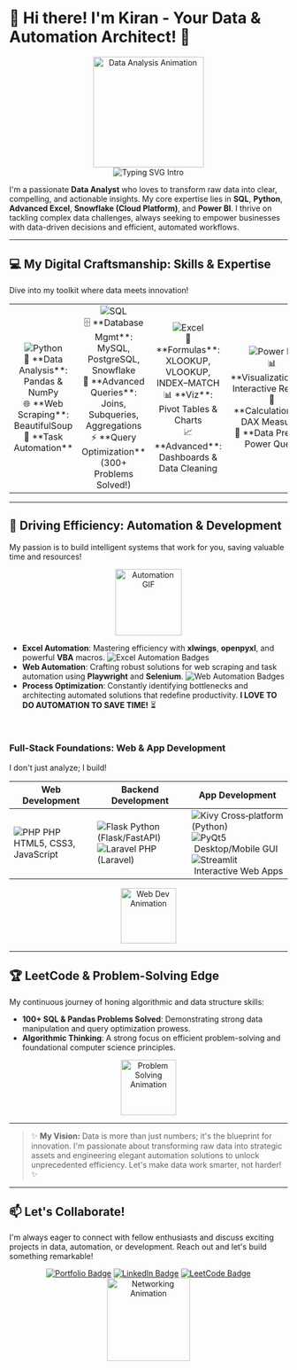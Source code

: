 # 👋 Hi there! I'm Kiran - Your Data & Automation Architect! 🚀

<div align="center">
  <img src="https://media.giphy.com/media/26BRuo6sLetdllPAQ/giphy.gif" width="200" alt="Data Analysis Animation" />
</div>

<div align="center">
  <img src="https://readme-typing-svg.herokuapp.com?font=Fira%20Code&size=28&pause=1000&color=00FF7F&center=true&vCenter=true&width=750&lines=Transforming+Data+into+Actionable+Insights.+Building+Intelligent+Automation.+Crafting+Solutions+that+Drive+Impact!💡" alt="Typing SVG Intro" />
</div>

I'm a passionate **Data Analyst** who loves to transform raw data into clear, compelling, and actionable insights. My core expertise lies in **SQL**, **Python**, **Advanced Excel**, **Snowflake (Cloud Platform)**, and **Power BI**. I thrive on tackling complex data challenges, always seeking to empower businesses with data-driven decisions and efficient, automated workflows.

---

## 💻 My Digital Craftsmanship: Skills & Expertise

Dive into my toolkit where data meets innovation!

<table>
  <tr>
    <td align="center">
      <img src="https://img.shields.io/badge/Python-3776AB?style=for-the-badge&logo=python&logoColor=white" alt="Python"/>
      <br>🐍 **Data Analysis**: Pandas & NumPy<br>🌐 **Web Scraping**: BeautifulSoup<br>🤖 **Task Automation**
    </td>
    <td align="center">
      <img src="https://img.shields.io/badge/SQL-4479A1?style=for-the-badge&logo=mysql&logoColor=white" alt="SQL"/>
      <br>🗄️ **Database Mgmt**: MySQL, PostgreSQL, Snowflake<br>🔄 **Advanced Queries**: Joins, Subqueries, Aggregations<br>⚡ **Query Optimization** (300+ Problems Solved!)
    </td>
    <td align="center">
      <img src="https://img.shields.io/badge/Excel-217346?style=for-the-badge&logo=microsoft-excel&logoColor=white" alt="Excel"/>
      <br>🔢 **Formulas**: XLOOKUP, VLOOKUP, INDEX–MATCH<br>📊 **Viz**: Pivot Tables & Charts<br>📈 **Advanced**: Dashboards & Data Cleaning
    </td>
    <td align="center">
      <img src="https://img.shields.io/badge/PowerBI-F2C811?style=for-the-badge&logo=power-bi&logoColor=black" alt="Power BI"/>
      <br>📊 **Visualizations**: Interactive Reports<br>🧮 **Calculations**: DAX Measures<br>🔄 **Data Prep**: Power Query
    </td>
  </tr>
</table>

---

## 🤖 Driving Efficiency: Automation & Development

My passion is to build intelligent systems that work for you, saving valuable time and resources!

<div align="center">
  <img src="https://media.giphy.com/media/3o7aCPoewc1DHJK5du/giphy.gif" width="120" alt="Automation GIF" />
</div>

-   **Excel Automation**: Mastering efficiency with **xlwings**, **openpyxl**, and powerful **VBA** macros.
    <img src="https://img.shields.io/badge/Excel_Automation-xlwings%20%7C%20OpenPyXL%20%7C%20VBA-orange?style=for-the-badge&logo=microsoft-excel&logoColor=white" alt="Excel Automation Badges"/>
-   **Web Automation**: Crafting robust solutions for web scraping and task automation using **Playwright** and **Selenium**.
    <img src="https://img.shields.io/badge/Web_Automation-Playwright%20%7C%20Selenium-blue?style=for-the-badge&logo=google-chrome&logoColor=white" alt="Web Automation Badges"/>
-   **Process Optimization**: Constantly identifying bottlenecks and architecting automated solutions that redefine productivity. **I LOVE TO DO AUTOMATION TO SAVE TIME!** ⏳

<br>

### **Full-Stack Foundations: Web & App Development**
I don't just analyze; I build!

| **Web Development** | **Backend Development** | **App Development** |
|----------------------------------------------|----------------------------------------------------------------|----------------------------------------------------------------|
| ![PHP](https://img.shields.io/badge/PHP-777BB4?style=flat-square&logo=php&logoColor=white) PHP<br>HTML5, CSS3, JavaScript | ![Flask](https://img.shields.io/badge/Flask-000000?style=flat-square&logo=flask)&nbsp;Python (Flask/FastAPI)<br>![Laravel](https://img.shields.io/badge/Laravel-FF2D20?style=flat-square&logo=laravel)&nbsp;PHP (Laravel) | ![Kivy](https://img.shields.io/badge/Kivy-43BC7D?style=flat-square)&nbsp;Cross‑platform (Python)<br>![PyQt5](https://img.shields.io/badge/PyQt5-EA5C89?style=flat-square)&nbsp;Desktop/Mobile GUI<br>![Streamlit](https://img.shields.io/badge/Streamlit-FF4B4B?style=flat-square)&nbsp;Interactive Web Apps |

<div align="center">
  <img src="https://media.giphy.com/media/l0MYt5jPR6QX5pnqM/giphy.gif" width="100" alt="Web Dev Animation" />
</div>

---

## 🏆 LeetCode & Problem-Solving Edge

My continuous journey of honing algorithmic and data structure skills:
-   **100+ SQL & Pandas Problems Solved**: Demonstrating strong data manipulation and query optimization prowess.
-   **Algorithmic Thinking**: A strong focus on efficient problem-solving and foundational computer science principles.

<div align="center">
  <img src="https://media.giphy.com/media/Quh1zP3XJ6S80/giphy.gif" width="100" alt="Problem Solving Animation" />
</div>

---

> ✨ **My Vision:** Data is more than just numbers; it's the blueprint for innovation. I'm passionate about transforming raw data into strategic assets and engineering elegant automation solutions to unlock unprecedented efficiency. Let's make data work smarter, not harder! ✨

---

## 📫 Let's Collaborate!

I'm always eager to connect with fellow enthusiasts and discuss exciting projects in data, automation, or development. Reach out and let's build something remarkable!

<div align="center">
  <a href="https://www.kirananalyst.com/"><img src="https://img.shields.io/badge/Portfolio-Visit%20Now-brightgreen?style=for-the-badge&logo=readthedocs" alt="Portfolio Badge"/></a>
  <a href="https://www.linkedin.com/in/YOUR_LINKEDIN_PROFILE/"><img src="https://img.shields.io/badge/LinkedIn-Connect-blue?style=for-the-badge&logo=linkedin&logoColor=white" alt="LinkedIn Badge"/></a>
  <a href="https://leetcode.com/u/obitorin07/"><img src="https://img.shields.io/badge/LeetCode-Profile-orange?style=for-the-badge&logo=leetcode&logoColor=white" alt="LeetCode Badge"/></a>
</div>

<div align="center">
  <img src="https://media.giphy.com/media/hvruQ2D9dJj3K0QyWl/giphy.gif" width="150" alt="Networking Animation" />
</div>
